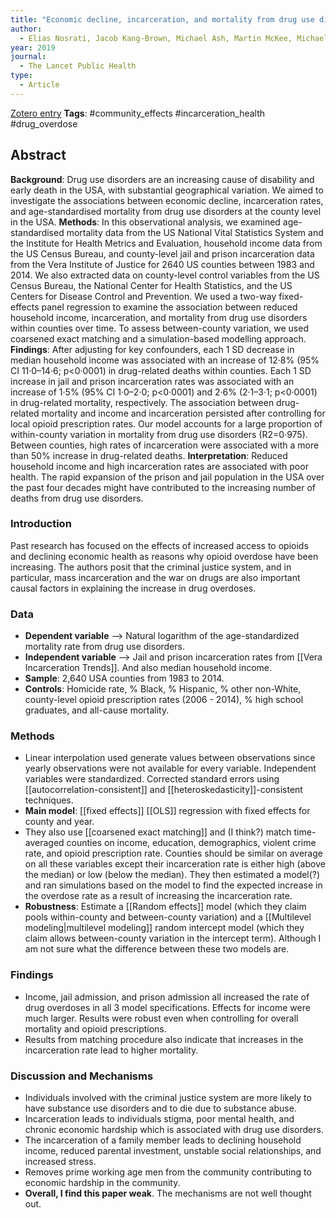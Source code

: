 ```yaml
---
title: "Economic decline, incarceration, and mortality from drug use disorders in the USA between 1983 and 2014: An observational analysis"
author:
  - Elias Nosrati, Jacob Kang-Brown, Michael Ash, Martin McKee, Michael Marmot, Lawrence P. King
year: 2019
journal:
  - The Lancet Public Health
type:
  - Article
---
```

[Zotero entry](zotero://select/items/@nosratiEconomicDeclineIncarceration2019)
**Tags**: #community_effects #incarceration_health #drug_overdose
## Abstract

**Background**: Drug use disorders are an increasing cause of disability and early death in the USA, with substantial geographical variation. We aimed to investigate the associations between economic decline, incarceration rates, and age-standardised mortality from drug use disorders at the county level in the USA. **Methods**: In this observational analysis, we examined age-standardised mortality data from the US National Vital Statistics System and the Institute for Health Metrics and Evaluation, household income data from the US Census Bureau, and county-level jail and prison incarceration data from the Vera Institute of Justice for 2640 US counties between 1983 and 2014. We also extracted data on county-level control variables from the US Census Bureau, the National Center for Health Statistics, and the US Centers for Disease Control and Prevention. We used a two-way fixed-effects panel regression to examine the association between reduced household income, incarceration, and mortality from drug use disorders within counties over time. To assess between-county variation, we used coarsened exact matching and a simulation-based modelling approach. **Findings**: After adjusting for key confounders, each 1 SD decrease in median household income was associated with an increase of 12·8% (95% CI 11·0–14·6; p<0·0001) in drug-related deaths within counties. Each 1 SD increase in jail and prison incarceration rates was associated with an increase of 1·5% (95% CI 1·0–2·0; p<0·0001) and 2·6% (2·1–3·1; p<0·0001) in drug-related mortality, respectively. The association between drug-related mortality and income and incarceration persisted after controlling for local opioid prescription rates. Our model accounts for a large proportion of within-county variation in mortality from drug use disorders (R2=0·975). Between counties, high rates of incarceration were associated with a more than 50% increase in drug-related deaths. **Interpretation**: Reduced household income and high incarceration rates are associated with poor health. The rapid expansion of the prison and jail population in the USA over the past four decades might have contributed to the increasing number of deaths from drug use disorders.

### Introduction

Past research has focused on the effects of increased access to opioids and declining economic health as reasons why opioid overdose have been increasing. The authors posit that the criminal justice system, and in particular, mass incarceration and the war on drugs are also important causal factors in explaining the increase in drug overdoses.

### Data

* **Dependent variable** --> Natural logarithm of the age-standardized mortality rate from drug use disorders.
* **Independent variable** --> Jail and prison incarceration rates from [[Vera Incarceration Trends]]. And also median household income.
* **Sample**: 2,640 USA counties from 1983 to 2014.
* **Controls**: Homicide rate, % Black, % Hispanic, % other non-White, county-level opioid prescription rates (2006 - 2014), % high school graduates, and all-cause mortality.

### Methods

* Linear interpolation used generate values between observations since yearly observations were not available for every variable. Independent variables were standardized. Corrected standard errors using [[autocorrelation-consistent]] and [[heteroskedasticity]]-consistent techniques.
* **Main model**: [[fixed effects]] [[OLS]] regression with fixed effects for county and year.
* They also use [[coarsened exact matching]] and (I think?) match time-averaged counties on income, education, demographics, violent crime rate, and opioid prescription rate. Counties should be similar on average on all these variables except their incarceration rate is either high (above the median) or low (below the median). They then estimated a model(?) and ran simulations based on the model to find the expected increase in the overdose rate as a result of increasing the incarceration rate.
* **Robustness**: Estimate a [[Random effects]] model (which they claim pools within-county and between-county variation) and a [[Multilevel modeling|multilevel modeling]] random intercept model (which they claim allows between-county variation in the intercept term). Although I am not sure what the difference between these two models are.

### Findings

* Income, jail admission, and prison admission all increased the rate of drug overdoses in all 3 model specifications. Effects for income were much larger. Results were robust even when controlling for overall mortality and opioid prescriptions.
* Results from matching procedure also indicate that increases in the incarceration rate lead to higher mortality.
### Discussion and Mechanisms

* Individuals involved with the criminal justice system are more likely to have substance use disorders and to die due to substance abuse.
* Incarceration leads to individuals stigma, poor mental health, and chronic economic hardship which is associated with drug use disorders.
* The incarceration of a family member leads to declining household income, reduced parental investment, unstable social relationships, and increased stress.
* Removes prime working age men from the community contributing to economic hardship in the community.
* **Overall, I find this paper weak**. The mechanisms are not well thought out.
